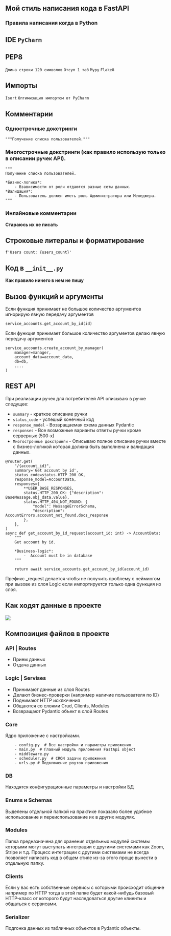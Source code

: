 
## Мой стиль написания кода в FastAPI
### **Правила написания когда в Python**
## IDE ```PyCharm```

## PEP8

```Длина строки 120 символов```
```Отсуп 1 таб```
```Mypy```
```Flake8```


## Импорты

```Isort```
```Оптимизация импортом от PyCharm```

## Комментарии

### Однострочные докстринги
```
"""Получение списка пользователей."""
```

### Многострочные докстринги (как правило использую только в описании ручек API).
```
"""
Получение списка пользователей.

*Бизнес-логика*:
    - Взависимости от роли отдаются разные сеты данных.
*Валидация*:
    - Пользователь должен иметь роль Администратора или Менеджера.
"""
```

### Инлайновые комментарии
**Стараюсь их не писать**

## Строковые литералы и форматирование
```
f'Users count: {users_count}'
```

## Код в ```__init__.py```
**Как правило ничего в нем не пишу**

## Вызов функций и аргументы
Если функция принимает не большое количество аргументов игнорирую явную передачу аргументов
```
service_accounts.get_account_by_id(id)
```
Если функция принимает большое количество аргументов делаю явную передачу аргументов
```
service_accounts.create_account_by_manager(
    manager=manager,
    account_data=account_data,
    db=db,
    ....
)
```

## REST API
При реализации ручек для потребителей API описываю в ручке следущее:
- ```summary``` - краткое описание ручки
- ```status_code``` - успешый конечный код  
- ```response_model``` - Возвращаемая схема данных Pydantic
- ```responses``` - Все возможные варианты ответы ручки кроме серверных (500-х)
- ```Многострочные докстринги``` - Описываю полное описание ручки вместе с бизнес-логикой которая должна быть выполнена и валидация данных.

```
@router.get(
    "/{account_id}",
    summary='Get account by id',
    status_code=status.HTTP_200_OK,
    response_model=AccountData,
    responses={
        **USER_BASE_RESPONSES,
        status.HTTP_200_OK: {"description": BaseMessage.obj_data.value},
        status.HTTP_404_NOT_FOUND: {
            "model": MessageErrorSchema,
            "description": AccountErrors.account_not_found.docs_response
        },
    },
)
async def get_account_by_id_request(account_id: int) -> AccountData:
    """
    Get account by id.

    *Business-logic*:
        -  Account must be in database
    """

    return await service_accounts.get_account_by_id(account_id)

```
Префикс _request делается чтобы не получить проблему с неймингом при вызове из слоя Logic если импортируется только одна функция из слоя.

## Как ходят данные в проекте
![](https://habrastorage.org/webt/lo/2p/sa/lo2psa2bbtir0p1caxdfcgmymkw.png)

## Композиция файлов в проекте
### **API | Routes**
- Прием данных
- Отдача данных

### **Logic | Servises**
- Принимают данные из слоя Routes
- Делают бизнес-проверки (например наличие пользователя по ID)
- Поднимают HTTP исключения
- Общаются со слоями Crud, Clients, Modules
- Возвращают Pydantic объект в слой Routes

### **Core**
Ядро приложение с настройками.
```
    - config.py  # Все настройки и параметры приложения
    - main.py  # Главный модуль приложения FastApi object
    - middleware.py
    - scheduler.py  # CRON задачи приложения
    - urls.py # Подключение роутов приложения
```
### **DB**
Находятся конфигурационные параметры и настройки БД
### **Enums** и **Schemas**
Выделены отдельной папкой на практике показало более удобное использование и переиспользование их в других модулях.
### **Modules**
Папка предназначена для хранения отдельных модулей системы которыми могут выступать интеграции с другими системами как Zoom, Stripe и т.д.
Процесс интеграции с другими системами не всегда позволяет написать код в общем стиле из-за этого проще вынести в отдельную папку.
### **Clients**
Если у вас есть собственные сервисы с которыми происходит общение например по HTTP тогда в этой папке будет какой-нибудь базовый HTTP-класс от которого будут наследоваться другие клиенты и общаться с сервисами.
###  **Serializer**
Подгонка данных из табличных объектов в Pydantic объекты.
